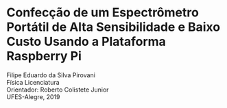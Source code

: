 # Confecção de um Espectrômetro Portátil de Alta Sensibilidade e Baixo Custo Usando a Plataforma Raspberry Pi</h1>
Filipe Eduardo da Silva Pirovani<br/>
Física Licenciatura<br/>
Orientador: Roberto Colistete Junior<br/>
UFES-Alegre, 2019<br/>
